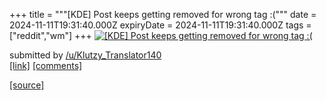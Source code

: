 +++
title = """[KDE] Post keeps getting removed for wrong tag :("""
date = 2024-11-11T19:31:40.000Z
expiryDate = 2024-11-11T19:31:40.000Z
tags = ["reddit","wm"]
+++
[![[KDE] Post keeps getting removed for wrong tag :(](https://preview.redd.it/xblnunbtqb0e1.png?width=640&crop=smart&auto=webp&s=cd364cf7756ea6159d4f16d24c9a1bbc775330e3 "[KDE] Post keeps getting removed for wrong tag :(")](https://www.reddit.com/r/unixporn/comments/1gp0udo/kde_post_keeps_getting_removed_for_wrong_tag/)

submitted by [/u/Klutzy\_Translator140](https://www.reddit.com/user/Klutzy_Translator140)  
[\[link\]](https://i.redd.it/xblnunbtqb0e1.png) [\[comments\]](https://www.reddit.com/r/unixporn/comments/1gp0udo/kde_post_keeps_getting_removed_for_wrong_tag/)

[[source]](https://www.reddit.com/r/unixporn/comments/1gp0udo/kde_post_keeps_getting_removed_for_wrong_tag/)
